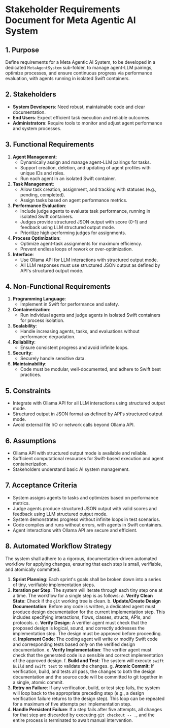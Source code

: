 <!--
This file is intended to be read by the AI agents and not parsed by the agentic system.
-->
# Stakeholder Requirements Document for Meta Agentic AI System

## 1. Purpose
Define requirements for a Meta Agentic AI System, to be developed in a dedicated `MetaAgentSystem` sub-folder, to manage agent-LLM pairings, optimize processes, and ensure continuous progress via performance evaluation, with agents running in isolated Swift containers.

## 2. Stakeholders
- **System Developers**: Need robust, maintainable code and clear documentation.
- **End Users**: Expect efficient task execution and reliable outcomes.
- **Administrators**: Require tools to monitor and adjust agent performance and system processes.

## 3. Functional Requirements
1. **Agent Management**:
   - Dynamically assign and manage agent-LLM pairings for tasks.
   - Support creation, deletion, and updating of agent profiles with unique IDs and roles.
   - Run each agent in an isolated Swift container.
2. **Task Management**:
   - Allow task creation, assignment, and tracking with statuses (e.g., pending, completed).
   - Assign tasks based on agent performance metrics.
3. **Performance Evaluation**:
   - Include judge agents to evaluate task performance, running in isolated Swift containers.
   - Judges provide structured JSON output with score (0-1) and feedback using LLM structured output mode.
   - Prioritize high-performing judges for assignments.
4. **Process Optimization**:
   - Optimize agent-task assignments for maximum efficiency.
   - Prevent endless loops of rework or over-optimization.
5. **Interface**:
   - Use Ollama API for LLM interactions with structured output mode.
   - All LLM responses must use structured JSON output as defined by API's structured output mode.

## 4. Non-Functional Requirements
1. **Programming Language**:
   - Implement in Swift for performance and safety.
2. **Containerization**:
   - Run individual agents and judge agents in isolated Swift containers for process isolation.
3. **Scalability**:
   - Handle increasing agents, tasks, and evaluations without performance degradation.
4. **Reliability**:
   - Ensure consistent progress and avoid infinite loops.
5. **Security**:
   - Securely handle sensitive data.
6. **Maintainability**:
   - Code must be modular, well-documented, and adhere to Swift best practices.

## 5. Constraints
- Integrate with Ollama API for all LLM interactions using structured output mode.
- Structured output in JSON format as defined by API's structured output mode.
- Avoid external file I/O or network calls beyond Ollama API.

## 6. Assumptions
- Ollama API with structured output mode is available and reliable.
- Sufficient computational resources for Swift-based execution and agent containerization.
- Stakeholders understand basic AI system management.

## 7. Acceptance Criteria
- System assigns agents to tasks and optimizes based on performance metrics.
- Judge agents produce structured JSON output with valid scores and feedback using LLM structured output mode.
- System demonstrates progress without infinite loops in test scenarios.
- Code compiles and runs without errors, with agents in Swift containers.
- Agent interactions with Ollama API are secure and efficient.

## 8. Automated Workflow Strategy
The system shall adhere to a rigorous, documentation-driven automated workflow for applying changes, ensuring that each step is small, verifiable, and atomically committed.

1.  **Sprint Planning**: Each sprint's goals shall be broken down into a series of tiny, verifiable implementation steps.
2.  **Iteration per Step**: The system will iterate through each tiny step one at a time. The workflow for a single step is as follows:
    a. **Verify Clean State**: Check if the `git` working tree is clean.
    b. **Update/Create Design Documentation**: Before any code is written, a dedicated agent must produce design documentation for the current implementation step. This includes specifying interactions, flows, classes, structs, APIs, and protocols.
    c. **Verify Design**: A verifier agent must check that the proposed design is logical, sound, and correctly addresses the implementation step. The design must be approved before proceeding.
    d. **Implement Code**: The coding agent will write or modify Swift code and corresponding tests based *only* on the verified design documentation.
    e. **Verify Implementation**: The verifier agent must check that the generated code is a sensible and correct implementation of the approved design.
    f. **Build and Test**: The system will execute `swift build` and `swift test` to validate the changes.
    g. **Atomic Commit**: If verification, build, and tests all pass, the changes to both the design documentation and the source code will be committed to git together in a single, atomic commit.
3.  **Retry on Failure**: If any verification, build, or test step fails, the system will loop back to the appropriate preceding step (e.g., a design verification failure returns to the design step). This loop can be repeated for a maximum of five attempts per implementation step.
4.  **Handle Persistent Failure**: If a step fails after five attempts, all changes for that step are discarded by executing `git checkout -- .`, and the entire process is terminated to await manual intervention.